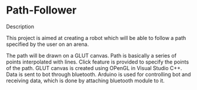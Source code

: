 # Path-Follower
Description

This project is aimed at creating a robot which will be able to follow a path specified by the user on an arena.

The path will be drawn on a GLUT canvas. Path is basically a series of points interpolated with lines. Click feature is provided to specify the points of the path.
GLUT canvas is created using OPenGL in Visual Studio C++.
Data is sent to bot through bluetooth. Arduino is used for controlling bot and receiving data, which is done by attaching bluetooth module to it.
